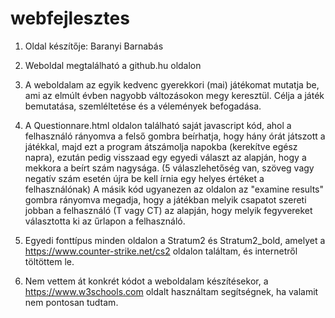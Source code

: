# webfejlesztes
1. Oldal készítője: Baranyi Barnabás

2. Weboldal megtalálható a github.hu oldalon

3. A weboldalam az egyik kedvenc gyerekkori (mai) játékomat mutatja be, ami az elmúlt évben nagyobb változásokon megy keresztül.
Célja a játék bemutatása, szemléltetése és a vélemények befogadása.

4. A Questionnare.html oldalon található saját javascript kód, ahol a felhasználó rányomva a felső gombra beírhatja, hogy hány órát játszott a játékkal, majd ezt a program átszámolja napokba (kerekítve egész napra), ezután pedig visszaad egy egyedi választ az alapján, hogy a mekkora a beírt szám nagysága. (5 válaszlehetőség van, szöveg vagy negatív szám esetén újra be kell írnia egy helyes értéket a felhasználónak)
A másik kód ugyanezen az oldalon az "examine results" gombra rányomva megadja, hogy a játékban melyik csapatot szereti jobban a felhasználó (T vagy CT) az alapján, hogy melyik fegyvereket választotta ki az űrlapon a felhasználó.

5. Egyedi fonttípus minden oldalon a Stratum2 és Stratum2_bold, amelyet a https://www.counter-strike.net/cs2 oldalon találtam, és internetről töltöttem le.

6. Nem vettem át konkrét kódot a weboldalam készítésekor, a https://www.w3schools.com oldalt használtam segítségnek, ha valamit nem pontosan tudtam.
